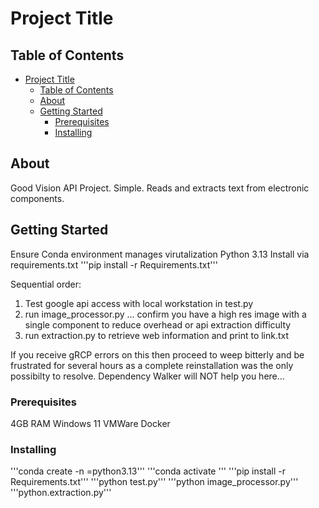# Project Title

## Table of Contents

- [Project Title](#project-title)
  - [Table of Contents](#table-of-contents)
  - [About ](#about-)
  - [Getting Started ](#getting-started-)
    - [Prerequisites](#prerequisites)
    - [Installing](#installing)

## About <a name = "about"></a>

Good Vision API Project. Simple. Reads and extracts text from electronic components. 

## Getting Started <a name = "getting_started"></a>

Ensure Conda environment manages virutalization
Python 3.13
Install via requirements.txt '''pip install -r Requirements.txt'''

Sequential order: 
1) Test google api access with local workstation in test.py
2) run image_processor.py ... confirm you have a high res image with a single component to reduce overhead or api extraction difficulty
3) run extraction.py to retrieve web information and print to link.txt

If you receive gRCP errors on this then proceed to weep bitterly and be frustrated for several hours as a complete reinstallation was the only possibilty to resolve. Dependency Walker will NOT help you here...


### Prerequisites

4GB RAM
Windows 11
VMWare 
Docker


### Installing


'''conda create -n <name>=python3.13'''
'''conda activate <name>'''
'''pip install -r Requirements.txt'''
'''python test.py'''
'''python image_processor.py'''
'''python.extraction.py'''


